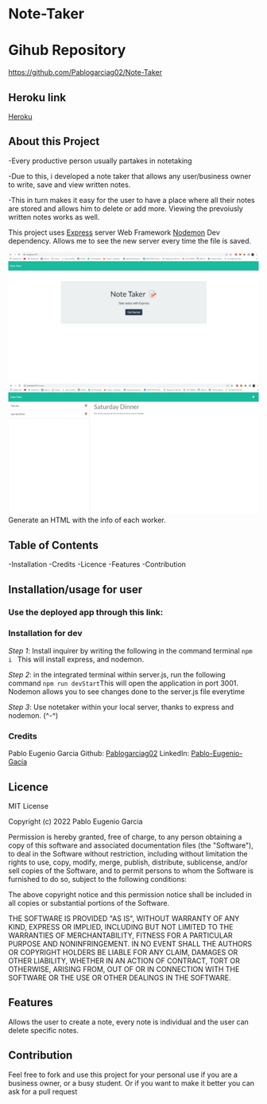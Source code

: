 # Note-Taker

# Gihub Repository
https://github.com/Pablogarciag02/Note-Taker

## Heroku link
[Heroku](https://www.youtube.com/watch?v=eosl0gK0cGM&ab_channel=PabloGarcia)
## About this Project
-Every productive person usually partakes in notetaking

-Due to this, i developed a note taker that allows any user/business owner to write, save and view written notes.

-This in turn makes it easy for the user to have a place where all their notes are stored and allows him to delete or add more. Viewing the prevoiusly written notes works as well.

This project uses
[Express](https://www.npmjs.com/package/express) server Web Framework
[Nodemon](https://www.npmjs.com/package/nodemon) Dev dependency. Allows me to see the new server every time the file is saved.


![Example](/Assets/Example1.jpg)
![Example2](/Assets/Example2.jpg)
Generate an HTML with the info of each worker.

## Table of Contents
-Installation
-Credits
-Licence
-Features
-Contribution


## Installation/usage for user
### Use the deployed app through this link:




### Installation for dev
*Step 1*: Install inquirer by writing the following in the command terminal `npm i ` This will install express, and nodemon.

*Step 2*: in the integrated terminal within server.js, run the following command `npm run devStart`This will open the application in port 3001.
Nodemon allows you to see changes done to the server.js file everytime

*Step 3*: Use notetaker within your local server, thanks to express and nodemon. (^-^)


### Credits
Pablo Eugenio Garcia
Github: [Pablogarciag02](https://github.com/Pablogarciag02)
LinkedIn: [Pablo-Eugenio-Gacía](https://www.linkedin.com/in/pablo-garc%C3%ADa-08842621b/)

## Licence
MIT License

Copyright (c) 2022 Pablo Eugenio Garcia

Permission is hereby granted, free of charge, to any person obtaining a copy
of this software and associated documentation files (the "Software"), to deal
in the Software without restriction, including without limitation the rights
to use, copy, modify, merge, publish, distribute, sublicense, and/or sell
copies of the Software, and to permit persons to whom the Software is
furnished to do so, subject to the following conditions:

The above copyright notice and this permission notice shall be included in all
copies or substantial portions of the Software.

THE SOFTWARE IS PROVIDED "AS IS", WITHOUT WARRANTY OF ANY KIND, EXPRESS OR
IMPLIED, INCLUDING BUT NOT LIMITED TO THE WARRANTIES OF MERCHANTABILITY,
FITNESS FOR A PARTICULAR PURPOSE AND NONINFRINGEMENT. IN NO EVENT SHALL THE
AUTHORS OR COPYRIGHT HOLDERS BE LIABLE FOR ANY CLAIM, DAMAGES OR OTHER
LIABILITY, WHETHER IN AN ACTION OF CONTRACT, TORT OR OTHERWISE, ARISING FROM,
OUT OF OR IN CONNECTION WITH THE SOFTWARE OR THE USE OR OTHER DEALINGS IN THE
SOFTWARE.

## Features
Allows the user to create a note, every note is individual and the user can delete specific notes. 

## Contribution
Feel free to fork and use this project for your personal use if you are a business owner, or a busy student. Or if you want to make it better you can ask for a pull request 